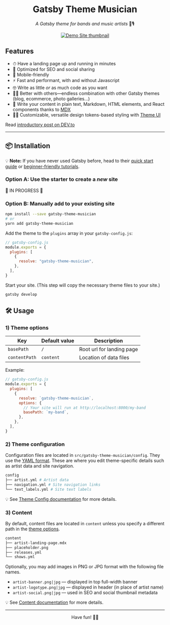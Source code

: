 <h1 align="center">
  Gatsby Theme Musician
</h1>

<p align="center">
	<em>A Gatsby theme for bands and music artists</em> 🎸🎙
</p>

<p align="center">
	<a href="https://gatsby-theme-musician.netlify.com" rel="external">
    <img src="https://raw.githubusercontent.com/ekafyi/gatsby-theme-musician/master/screenshot_with_bg.png" alt="Demo Site thumbnail">
  </a>
</p>

## Features

- ⏱ Have a landing page up and running in minutes
- 🔎 Optimized for SEO and social sharing
- 📱 Mobile-friendly
- ️⚡️ Fast and performant, with and without Javascript
- 🤓 Write as little _or_ as much code as you want
- 🙌🏽 Better with others—endless combination with other Gatsby themes (blog, ecommerce, photo galleries...)
- 📝 Write your content in plain text, Markdown, HTML elements, and React components thanks to [MDX](https://www.gatsbyjs.org/docs/mdx/)
- 💅🏽 Customizable, versatile design tokens-based styling with [Theme UI](https://theme-ui.com/)

Read [introductory post on DEV.to](https://dev.to/ekafyi/make-a-landing-page-for-your-band-in-30-minutes-with-gatsby-theme-musician-2227)

---

## 📦 Installation

💡 **Note:** If you have never used Gatsby before, head to their [quick start guide](~https://www.gatsbyjs.org/docs/quick-start/~) or [beginner-friendly tutorials](~https://www.gatsbyjs.org/tutorial/~).

### Option A: Use the starter to create a _new_ site

🚧 IN PROGRESS 🚧

### Option B: Manually add to your existing site

```sh
npm install --save gatsby-theme-musician
# or
yarn add gatsby-theme-musician
```

Add the theme to the `plugins` array in your `gatsby-config.js`:

```javascript
// gatsby-config.js
module.exports = {
  plugins: [
    {
      resolve: "gatsby-theme-musician",
    },
  ],
}
```

Start your site. (This step will copy the necessary theme files to your site.)

```sh
gatsby develop
```

## 🛠 Usage

### 1) Theme options

| Key           | Default value | Description               |
| ------------- | ------------- | ------------------------- |
| `basePath`    | `/`           | Root url for landing page |
| `contentPath` | `content`     | Location of data files    |

Example:

```js
// gatsby-config.js
module.exports = {
  plugins: [
    {
      resolve: `gatsby-theme-musician`,
      options: {
        // Your site will run at http://localhost:8000/my-band
        basePath: `my-band`,
      },
    },
  ],
}
```

### 2) Theme configuration

Configuration files are located in `src/gatsby-theme-musician/config`. They use the [YAML format](https://yaml.org/start.html). These are where you edit theme-specific details such as artist data and site navigation.

```sh
config
├── artist.yml # Artist data
├── navigation.yml # Site navigation links
└── text_labels.yml # Site text labels
```

💡 See [Theme Config documentation](https://github.com/ekafyi/gatsby-theme-musician/blob/master/docs/usage.md) for more details.

### 3) Content

By default, content files are located in `content` unless you specify a different path in the [theme options](~#theme-options~).

```sh
content
├── artist-landing-page.mdx
├── placeholder.png
├── releases.yml
└── shows.yml
```

Optionally, you may add images in PNG or JPG format with the following file names.

- `artist-banner.png|jpg` — displayed in top full-width banner
- `artist-logotype.png|jpg` — displayed in header (in place of artist name)
- `artist-social.png|jpg` — used in SEO and social thumbnail metadata

💡 See [Content documentation](https://github.com/ekafyi/gatsby-theme-musician/blob/master/docs/usage.md) for more details.

---

<p align="center">
	Have fun! 🤘🏽
</p>
